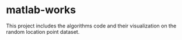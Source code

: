 # matlab-works

This project includes the algorithms code and their visualization on the random location point dataset.
